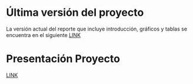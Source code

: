 # Última versión del proyecto
La versión actual del reporte que incluye introducción, gráficos y tablas se encuentra en el siguiente [LINK](https://informe-let0010.netlify.app)

# Presentación Proyecto
[LINK](https://presentacionproyecto.netlify.app/)
